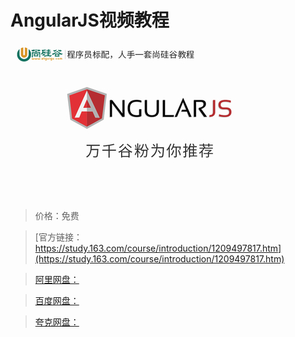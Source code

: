 # AngularJS视频教程

![img](../../../assets/study163/free/87f33aa0df184f9f9145429f7bac21c2.jpg)

> 价格：免费

> [官方链接：https://study.163.com/course/introduction/1209497817.htm](https://study.163.com/course/introduction/1209497817.htm)

> [阿里网盘：]()

> [百度网盘：]()

> [夸克网盘：]()
